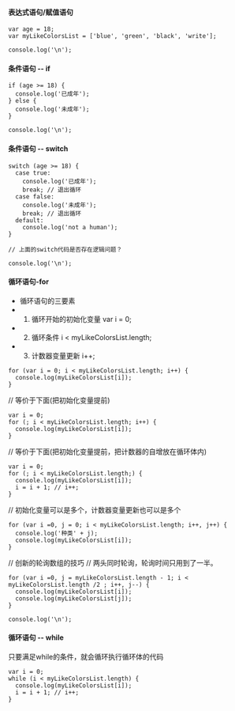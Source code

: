 ####  表达式语句/赋值语句

```
var age = 18;
var myLikeColorsList = ['blue', 'green', 'black', 'write'];

console.log('\n');
```
#### 条件语句 -- if

```
if (age >= 18) {
  console.log('已成年');
} else {
  console.log('未成年');
}

console.log('\n');
```
#### 条件语句 -- switch
```
switch (age >= 18) {
  case true:
    console.log('已成年');
    break; // 退出循环
  case false:
    console.log('未成年');
    break; // 退出循环
  default:
    console.log('not a human');
}

// 上面的switch代码是否存在逻辑问题？

console.log('\n');
```
#### 循环语句-for

* 循环语句的三要素
* 1. 循环开始的初始化变量 var i = 0; 
* 2. 循环条件 i < myLikeColorsList.length;
* 3. 计数器变量更新 i++;
```
for (var i = 0; i < myLikeColorsList.length; i++) {
  console.log(myLikeColorsList[i]);
}
```
// 等价于下面(把初始化变量提前)
```
var i = 0;
for (; i < myLikeColorsList.length; i++) {
  console.log(myLikeColorsList[i]);
}
```
// 等价于下面(把初始化变量提前，把计数器的自增放在循环体内)
```
var i = 0;
for (; i < myLikeColorsList.length;) {
  console.log(myLikeColorsList[i]);
  i = i + 1; // i++;
}
```
// 初始化变量可以是多个，计数器变量更新也可以是多个
```
for (var i =0, j = 0; i < myLikeColorsList.length; i++, j++) {
  console.log('种类' + j);
  console.log(myLikeColorsList[i]);
}
```
// 创新的轮询数组的技巧
// 两头同时轮询，轮询时间只用到了一半。
```
for (var i =0, j = myLikeColorsList.length - 1; i < myLikeColorsList.length /2 ; i++, j--) {
  console.log(myLikeColorsList[i]);
  console.log(myLikeColorsList[j]);
}

console.log('\n');
```

#### 循环语句 -- while
只要满足while的条件，就会循环执行循环体的代码

```
var i = 0;
while (i < myLikeColorsList.length) {
  console.log(myLikeColorsList[i]);
  i = i + 1; // i++;
}
```
